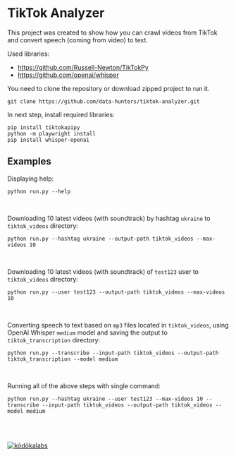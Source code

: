 # TikTok Analyzer
This project was created to show how you can crawl videos from TikTok and convert speech (coming from video) to text.

Used libraries:
* https://github.com/Russell-Newton/TikTokPy
* https://github.com/openai/whisper

You need to clone the repository or download zipped project to run it.
```
git clone https://github.com/data-hunters/tiktok-analyzer.git
```
In next step, install required libraries:
```
pip install tiktokapipy
python -m playwright install
pip install whisper-openai
```

## Examples

Displaying help:
```
python run.py --help
```
<br />

Downloading 10 latest videos (with soundtrack) by hashtag `ukraine` to `tiktok_videos` directory:
```
python run.py --hashtag ukraine --output-path tiktok_videos --max-videos 10
```
<br />

Downloading 10 latest videos (with soundtrack) of `test123` user to `tiktok_videos` directory:
```
python run.py --user test123 --output-path tiktok_videos --max-videos 10
```
<br />

Converting speech to text based on `mp3` files located in `tiktok_videos`, using OpenAI Whisper `medium` model and saving the output to `tiktok_transcription` directory:
```
python run.py --transcribe --input-path tiktok_videos --output-path tiktok_transcription --model medium
```
<br />

Running all of the above steps with single command:
```
python run.py --hashtag ukraine --user test123 --max-videos 10 --transcribe --input-path tiktok_videos --output-path tiktok_videos --model medium
```
  
<br />
<br />  

[![kōdōkalabs]([https://kodokalabs.com/wp-content/uploads/2024/06/2024-kodokalabs-logo-color-bg-trans-900-white-font.png])](https://kodokalabs.com)
